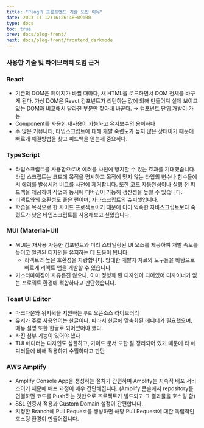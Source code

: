 ```yaml
---
title: "Plog의 프론트엔드 기술 도입 이유"
date: 2023-11-12T16:26:48+09:00
type: docs
toc: true
prev: docs/plog-front/
next: docs/plog-front/frontend_darkmode
---
```


### 사용한 기술 및 라이브러리 도입 근거

### React
- 기존의 DOM은 페이지가 바뀔 때마다, 새 HTML을 로드하면서 DOM 전체를 바꾸게 된다. 가상 DOM은 React 컴포넌트가 리턴하는 값에 의해 만들어져 실제 보이고 있는 DOM과 비교해서 달라진 부분만 찾아내 바꾼다. → 컴포넌트 단위 개발이 가능
- Component를 사용한 재사용이 가능하고 유지보수의 용이하다
- 수 많은 커뮤니티, 타입스크립트에 대해 개발 숙련도가 높지 않은 상태이기 때문에 빠르게 해결방법을 찾고 피드백을 얻는게 중요하다.


### TypeScript
- 타입스크립트를 사용함으로써 에러를 사전에 방지할 수 있는 효과를 기대했습니다. 타입 스크립트는 코드에 목적을 명시하고 목적에 맞지 않는 타입의 변수나 함수들에서 에러를 발생시켜 버그를 사전에 제거합니다. 또한 코드 자동완성이나 실행 전 피드백을 제공하여 작업과 동시에 디버깅이 가능해 생산성을 높일 수 있습니다.
- 리액트와의 호환성도 좋은 편이며, 자바스크립트의 슈퍼셋입니다.
- 학습을 목적으로 한 사이드 프로젝트이기 때문에 이미 익숙한 자바스크립트보다 숙련도가 낮은 타입스크립트를 사용해보고 싶었습니다.


### MUI (Material-UI)
- MUI는 재사용 가능한 컴포넌트와 미리 스타일링된 UI 요소를 제공하여 개발 속도를 높이고 일관된 디자인을 유지하는 데 도움이 됩니다. 
  - 리액트와 높은 호환성을 자랑합니다. 방대한 개발자 자료와 도구들을 바탕으로 빠르게 리액트 앱을 개발할 수 있습니다.
- 커스터마이징이 자유롭진 않으나, 이미 정형화 된 디자인이 되어있어 디자이너가 없는 프로젝트 환경에 적합하다고 판단했습니다.

### Toast UI Editor
- 마크다운와 위지윅을 지원하는 `무료` 오픈소스 라이브러리
- 유저가 주로 사용언어는 한글이다. 따라서 한글에 맞춤화된 에디터가 필요했으며, 메뉴 설명 또한 한글로 되어있어야 했다.
- 사진 첨부 기능이 있어야 했다
- TUI 에디터는 디자인도 심플하고, 가이드 문서 또한 잘 정리되어 있기 때문에 타 에디터들에 비해 적용하기 수월하다고 판단

###  AWS Amplify
- Amplify Console App을 생성하는 절차가 간편하며 Amplify는 지속적 배포 서비스이기 때문에 배포 과정이 매우 간단해집니다. (Amplify 콘솔에서 repository를 연결하면 코드를 Push하는 것만으로 프로젝트가 빌드되고 그 결과물을 호스팅 함)
- SSL 인증서 적용과 Custom Domain 설정이 간편합니다.
- 지정한 Branch에 Pull Request를 생성하면 해당 Pull Request에 대한 독립적인 호스팅 환경이 만들어집니다.